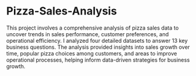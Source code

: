 # Pizza-Sales-Analysis
This project involves a comprehensive analysis of pizza sales data to uncover trends in sales performance, customer preferences, and operational efficiency.  I analyzed four detailed datasets to answer 13 key business questions. The analysis provided insights into sales growth over time, popular pizza choices among customers, and areas to improve operational processes, helping inform data-driven strategies for business growth.


